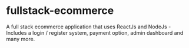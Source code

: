 # fullstack-ecommerce

A full stack ecommerce application that uses ReactJs and NodeJs - Includes a login / register system,
payment option, admin dashboard and many more.

